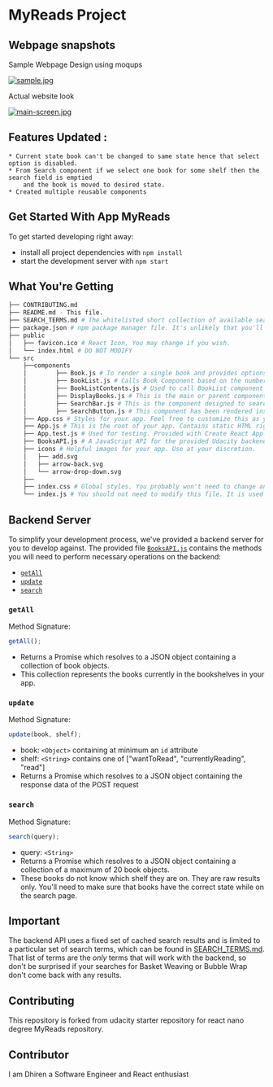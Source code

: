 # MyReads Project

## Webpage snapshots

Sample Webpage Design using moqups

[![sample.jpg](https://i.postimg.cc/nzWYz4vH/sample.jpg)](https://postimg.cc/tZhVvVSf)

Actual website look

[![main-screen.jpg](https://i.postimg.cc/Fs6548fq/main-screen.jpg)](https://postimg.cc/HVbP0S94)

## Features Updated :

    * Current state book can't be changed to same state hence that select option is disabled.
    * From Search component if we select one book for some shelf then the search field is emptied
        and the book is moved to desired state.
    * Created multiple reusable components

## Get Started With App MyReads

To get started developing right away:

- install all project dependencies with `npm install`
- start the development server with `npm start`

## What You're Getting

```bash
├── CONTRIBUTING.md
├── README.md - This file.
├── SEARCH_TERMS.md # The whitelisted short collection of available search terms for you to use with your app.
├── package.json # npm package manager file. It's unlikely that you'll need to modify this.
├── public
│   ├── favicon.ico # React Icon, You may change if you wish.
│   └── index.html # DO NOT MODIFY
└── src
    ├──components
    │        ├── Book.js # To render a single book and provides options to modify the book shelf
    │        ├── BookList.js # Calls Book Component based on the number of books provided
    │        ├── BookListContents.js # Used to call BookList component and pass the shelf associated with the books so that the BookList can call the Book component to render the books in that particular shelf
    │        ├── DisplayBooks.js # This is the main or parent component that has been rendered from the < App /> component to have a Display area for Books
    │        ├── SearchBar.js # This is the component designed to search for books and in this component if we find any book matching our search cirteria will give us an option to move to shelf. This component makes use of BookList component to render books
    │        ├── SearchButton.js # This component has been rendered inside main App component that gives us the routing to search for a book.
    ├── App.css # Styles for your app. Feel free to customize this as you desire.
    ├── App.js # This is the root of your app. Contains static HTML right now.
    ├── App.test.js # Used for testing. Provided with Create React App. Testing is encouraged, but not required.
    ├── BooksAPI.js # A JavaScript API for the provided Udacity backend. Instructions for the methods are below.
    ├── icons # Helpful images for your app. Use at your discretion.
    │   ├── add.svg
    │   ├── arrow-back.svg
    │   └── arrow-drop-down.svg
    ├──
    ├── index.css # Global styles. You probably won't need to change anything here.
    └── index.js # You should not need to modify this file. It is used for DOM rendering only.
```

## Backend Server

To simplify your development process, we've provided a backend server for you to develop against. The provided file [`BooksAPI.js`](src/BooksAPI.js) contains the methods you will need to perform necessary operations on the backend:

- [`getAll`](#getall)
- [`update`](#update)
- [`search`](#search)

### `getAll`

Method Signature:

```js
getAll();
```

- Returns a Promise which resolves to a JSON object containing a collection of book objects.
- This collection represents the books currently in the bookshelves in your app.

### `update`

Method Signature:

```js
update(book, shelf);
```

- book: `<Object>` containing at minimum an `id` attribute
- shelf: `<String>` contains one of ["wantToRead", "currentlyReading", "read"]
- Returns a Promise which resolves to a JSON object containing the response data of the POST request

### `search`

Method Signature:

```js
search(query);
```

- query: `<String>`
- Returns a Promise which resolves to a JSON object containing a collection of a maximum of 20 book objects.
- These books do not know which shelf they are on. They are raw results only. You'll need to make sure that books have the correct state while on the search page.

## Important

The backend API uses a fixed set of cached search results and is limited to a particular set of search terms, which can be found in [SEARCH_TERMS.md](SEARCH_TERMS.md). That list of terms are the _only_ terms that will work with the backend, so don't be surprised if your searches for Basket Weaving or Bubble Wrap don't come back with any results.

## Contributing

This repository is forked from udacity starter repository for react nano degree MyReads repository.

## Contributor

I am Dhiren a Software Engineer and React enthusiast
